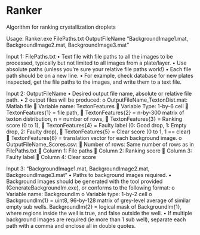 Ranker
======

Algorithm for ranking crystallization droplets

Usage: 
Ranker.exe FilePaths.txt OutputFileName “BackgroundImage1.mat, BackgroundImage2.mat, BackgroundImage3.mat”

Input 1: FilePaths.txt
  •	Text file with file paths to all the images to be processed, typically but not limited to all images from a plate/layer.
  •	Use absolute paths (unless you’re sure your relative file paths work!)
  •	Each file path should be on a new line.
  •	For example, check database for new plates inspected, get the file paths to the images, and write them to a text file.
  
  
Input 2: OutputFileName 
	• Desired output file name, absolute or relative file path.
	• 2 output files will be produced:
		o	OutputFileName_TextonDist.mat: Matlab file
				Variable name: TextonFeatures
				Variable Type: 1-by-6 cell
				TextonFeatures{1} = file path, 
				TextonFeatures{2}  = n-by-300 matrix of texton distribution, n = number of rows, 
				TextonFeatures{3}  = Ranking score (0 to 1),
				TextonFeatures{4}  = Faulty label (0: Good drop, 1: Empty drop, 2: Faulty drop), 
				TextonFeatures{5}  = Clear score (0 to 1, 1 == clear)
				TextonFeatures{6}  = translation vector for each background image.
		o	OutputFileName_Scores.csv: 
				Number of rows: Same number of rows as in FilePaths.txt
				Column 1: File paths
				Column 2: Ranking score
				Column 3: Faulty label
				Column 4: Clear score
			

Input 3: “BackgroundImage1.mat, BackgroundImage2.mat, BackgroundImage3.mat”
	• Paths to background images required. 
	• Background images should be generated with the tool provided (GenerateBackgroundIm.exe), or conforms to the following format:
		o	Variable name: BackgroundIm
		o	Variable type: 1-by-2 cell
		o	BackgroundIm{1} = uint8, 96-by-128 matrix of grey-level average of similar empty sub wells.
			BackgroundIm{2} = logical mask of BackgroundIm{1}, where regions inside the well is true, and false outside the well. 
	• If multiple background images are required (ie more than 1 sub well), separate each path with a comma and enclose all in double quotes. 

